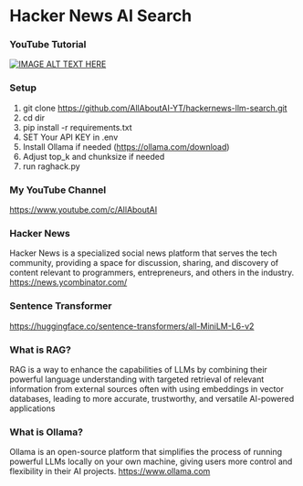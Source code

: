 # Hacker News AI Search

### YouTube Tutorial
[![IMAGE ALT TEXT HERE](https://img.youtube.com/vi/XlTz-TmrLJg/0.jpg)](https://www.youtube.com/watch?v=XlTz-TmrLJg)

### Setup
1. git clone https://github.com/AllAboutAI-YT/hackernews-llm-search.git
2. cd dir
3. pip install -r requirements.txt
4. SET Your API KEY in .env
5. Install Ollama if needed (https://ollama.com/download)
6. Adjust top_k and chunksize if needed
7. run raghack.py
   
### My YouTube Channel
https://www.youtube.com/c/AllAboutAI

### Hacker News
Hacker News is a specialized social news platform that serves the tech community, providing a space for discussion, sharing, and discovery of content relevant to programmers, entrepreneurs, and others in the industry.
https://news.ycombinator.com/

### Sentence Transformer
https://huggingface.co/sentence-transformers/all-MiniLM-L6-v2

### What is RAG?
RAG is a way to enhance the capabilities of LLMs by combining their powerful language understanding with targeted retrieval of relevant information from external sources often with using embeddings in vector databases, leading to more accurate, trustworthy, and versatile AI-powered applications

### What is Ollama?
Ollama is an open-source platform that simplifies the process of running powerful LLMs locally on your own machine, giving users more control and flexibility in their AI projects. https://www.ollama.com
